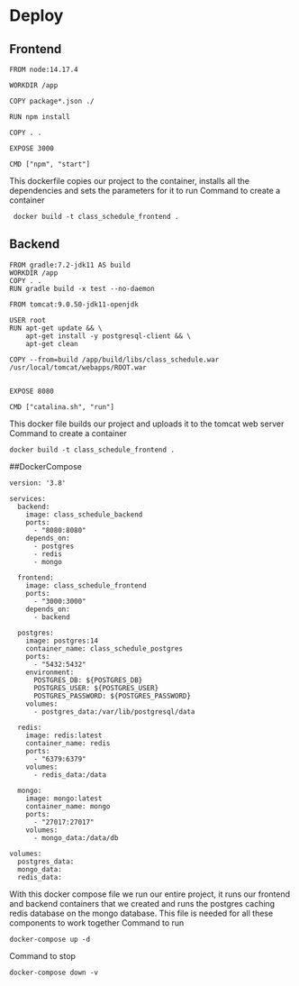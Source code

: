 # Deploy


## Frontend
```
FROM node:14.17.4

WORKDIR /app

COPY package*.json ./

RUN npm install

COPY . .

EXPOSE 3000

CMD ["npm", "start"]
```
This dockerfile copies our project to the container, installs all the dependencies and sets the parameters for it to run
Сommand to create a container
```
 docker build -t class_schedule_frontend .
```
## Backend
```
FROM gradle:7.2-jdk11 AS build
WORKDIR /app
COPY . .
RUN gradle build -x test --no-daemon

FROM tomcat:9.0.50-jdk11-openjdk

USER root
RUN apt-get update && \
    apt-get install -y postgresql-client && \
    apt-get clean

COPY --from=build /app/build/libs/class_schedule.war /usr/local/tomcat/webapps/ROOT.war


EXPOSE 8080

CMD ["catalina.sh", "run"]
```
This docker file builds our project and uploads it to the tomcat web server
Сommand to create a container
```
docker build -t class_schedule_frontend .
```
##DockerCompose
```
version: '3.8'

services:
  backend:
    image: class_schedule_backend
    ports:
      - "8080:8080"
    depends_on:
      - postgres
      - redis
      - mongo

  frontend:
    image: class_schedule_frontend
    ports:
      - "3000:3000"
    depends_on:
      - backend

  postgres:
    image: postgres:14
    container_name: class_schedule_postgres
    ports:
      - "5432:5432"
    environment:
      POSTGRES_DB: ${POSTGRES_DB}
      POSTGRES_USER: ${POSTGRES_USER}
      POSTGRES_PASSWORD: ${POSTGRES_PASSWORD}
    volumes:
      - postgres_data:/var/lib/postgresql/data

  redis:
    image: redis:latest
    container_name: redis
    ports:
      - "6379:6379"
    volumes:
      - redis_data:/data

  mongo:
    image: mongo:latest
    container_name: mongo
    ports:
      - "27017:27017"
    volumes:
      - mongo_data:/data/db

volumes:
  postgres_data:
  mongo_data:
  redis_data:
```
With this docker compose file we run our entire project, 
it runs our frontend and backend containers that we created and 
runs the postgres caching redis database on the mongo database. 
This file is needed for all these components to work together
Command to run
```
docker-compose up -d
```
Command to stop
```
docker-compose down -v 
```
